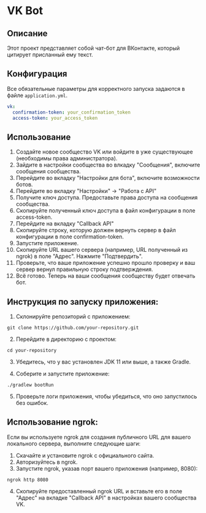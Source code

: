 # VK Bot

## Описание
Этот проект представляет собой чат-бот для ВКонтакте, который цитирует присланный ему текст.

## Конфигурация
Все обязательные параметры для корректного запуска задаются в файле `application.yml`.

```yaml
vk:
  confirmation-token: your_confirmation_token
  access-token: your_access_token
```

## Использование
1. Создайте новое сообщество VK или войдите в уже существующее (необходимы права администратора).
2. Зайдите в настройки сообщества во влкадку "Сообщения", включите сообщения сообщества.
3. Перейдите во вкладку "Настройки для бота", включите возможности ботов.
4. Перейдите во вкладку "Настройки" -> "Работа с API"
5. Получите ключ доступа. Предоставьте права доступа на сообщения сообщества.
6. Скопируйте полученный ключ доступа в файл конфигурации в поле access-token.
7. Перейдите на вкладку "Callback API"
8. Скопируйте строку, которую должен вернуть сервер в файл конфигурации в поле confirmation-token.
9. Запустите приложение.
10. Скопируйте URL вашего сервера (например, URL полученный из ngrok) в поле "Адрес". Нажмите "Подтвердить".
11. Проверьте, что ваше приложение успешно прошло проверку и ваш сервер вернул правильную строку подтверждения.
12. Всё готово. Теперь на ваши сообщения сообществу будет отвечать бот.

## Инструкция по запуску приложения:
1. Склонируйте репозиторий с приложением:

```
git clone https://github.com/your-repository.git
```
2. Перейдите в директорию с проектом:
```
cd your-repository
```

3. Убедитесь, что у вас установлен JDK 11 или выше, а также Gradle.

4. Соберите и запустите приложение:
```
./gradlew bootRun
```
5. Проверьте логи приложения, чтобы убедиться, что оно запустилось без ошибок.

## Использование ngrok:
Если вы используете ngrok для создания публичного URL для вашего локального сервера, выполните следующие шаги:

1. Скачайте и установите ngrok с официального сайта.
2. Авторизуйтесь в ngrok.
3. Запустите ngrok, указав порт вашего приложения (например, 8080):
```
ngrok http 8080
```
4. Скопируйте предоставленный ngrok URL и вставьте его в поле "Адрес" на вкладке "Callback API" в настройках вашего сообщества VK.
